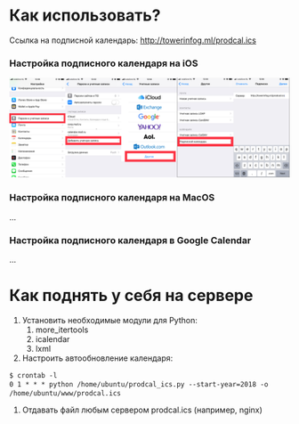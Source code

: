 # Как использовать?
Ссылка на подписной календарь: http://towerinfog.ml/prodcal.ics

### Настройка подписного календаря на iOS
![Шаг 1](doc/iphone-guide.jpg)
### Настройка подписного календаря на MacOS
...
### Настройка подписного календаря в Google Calendar
...

# Как поднять у себя на сервере
1. Установить необходимые модули для Python:
    1. more_itertools
    1. icalendar
    3. lxml
1. Настроить автообновление календаря:
```
$ crontab -l
0 1 * * * python /home/ubuntu/prodcal_ics.py --start-year=2018 -o /home/ubuntu/www/prodcal.ics
```
1. Отдавать файл любым сервером prodcal.ics (например, nginx)
